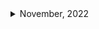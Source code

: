 <details>
<summary>November, 2022</summary>

1. [Rust Programming - No Inheritance](https://youtube.com/shorts/Fze6w1LbDmc?feature=share)

</details>

